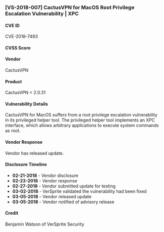 ### [VS-2018-007] CactusVPN for MacOS Root Privilege Escalation Vulnerability | XPC

#### CVE ID
CVE-2018-7493

#### CVSS Score

#### Vendor
CactusVPN

#### Product
CactusVPN < 2.0.31

#### Vulnerability Details
CactusVPN for MacOS suffers from a root privilege escalation vulnerability in its privileged helper tool.  The privileged helper tool implements an XPC interface, which allows arbitrary applications to execute system commands as root.

#### Vendor Response
Vendor has released update.
 
#### Disclosure Timeline

* **02-21-2018** - Vendor disclosure		
* **02-23-2018** - Vendor response		
* **02-27-2018** - Vendor submitted update for testing		
* **03-02-2018** - VerSprite validated the vulnerability had been fixed
* **03-05-2018** - Vendor released update		
* **03-05-2018** - Vendor notified of advisory release	

#### Credit
Benjamin Watson of VerSprite Security
